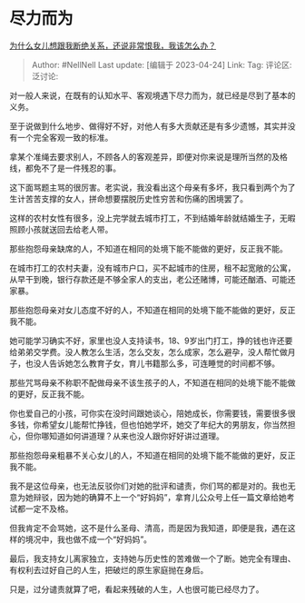 # 尽力而为

[为什么女儿想跟我断绝关系，还说非常恨我，我该怎么办？](https://www.zhihu.com/question/589763968/answer/2997880425)

> Author: #NellNell
> Last update: [编辑于 2023-04-24]
> Link:
> Tag:
> 评论区:
> 泛讨论:

对一般人来说，在既有的认知水平、客观境遇下尽力而为，就已经是尽到了基本的义务。

至于说做到什么地步、做得好不好，对他人有多大贡献还是有多少遗憾，其实并没有一个完全客观一致的标准。

拿某个准绳去要求别人，不顾各人的客观差异，即便对你来说是理所当然的及格线，都免不了是一件残忍的事。

这下面骂题主骂的很厉害。老实说，我没看出这个母亲有多坏，我只看到两个为了生计苦苦支撑的女人，拼命想要摆脱历史性穷苦和伤痛的困境罢了。

这样的农村女性有很多，没上完学就去城市打工，不到结婚年龄就结婚生子，无暇照顾小孩就送回去给老人带。

那些抱怨母亲缺席的人，不知道在相同的处境下能不能做的更好，反正我不能。

在城市打工的农村夫妻，没有城市户口，买不起城市的住房，租不起宽敞的公寓，从早干到晚，银行存款还是不够全家人的支出，老公还赌博，可能还酗酒、可能还家暴。

那些抱怨母亲对女儿态度不好的人，不知道在相同的处境下能不能做的更好，反正我不能。

她可能学习确实不好，家里也没人支持读书，18、9岁出门打工，挣的钱也许还要给弟弟交学费。没人教怎么生活，怎么交友，怎么成家，怎么避孕，没人帮忙做月子，也没人告诉她怎么教育子女，育儿书籍那么多，可连睡觉的时间都不够。

那些咒骂母亲不称职不配做母亲不该生孩子的人，不知道在相同的处境下能不能做的更好，反正我不能。

你也爱自己的小孩，可你实在没时间跟她谈心，陪她成长，你需要钱，需要很多很多钱，你希望女儿能帮忙挣钱，但也怕她学坏，她交了年纪大的男朋友，你当然担心，但你哪知道如何讲道理？从来也没人跟你好好讲过道理。

那些抱怨母亲粗暴不关心女儿的人，不知道在相同的处境下能不能做的更好，反正我不能。

我不是这位母亲，也无法反驳你们对她的批评和谴责，你们骂的都是对的。我也无意为她辩驳，因为她的确算不上一个“好妈妈”，拿育儿公众号上任一篇文章给她考试都一定不及格。

但我肯定不会骂她，这不是什么圣母、清高，而是因为我知道，即便是我，遇在这样的境况中，我也做不成一个“好妈妈”。

最后，我支持女儿离家独立，支持她与历史性的苦难做一个了断。她完全有理由、有权利去过好自己的人生，把破烂的原生家庭抛在身后。

只是，过分谴责就算了吧，看起来残破的人生，人也很可能已经尽力了。
